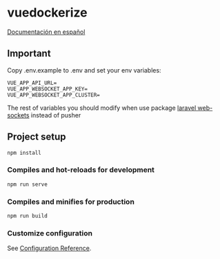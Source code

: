 # vuedockerize
[Documentación en español](./README-es.md)
## Important

Copy .env.example to .env and set your env variables:

```dotenv
VUE_APP_API_URL=
VUE_APP_WEBSOCKET_APP_KEY=
VUE_APP_WEBSOCKET_APP_CLUSTER=
```
The rest of variables you should modify when use package [laravel web-sockets](https://beyondco.de/docs/laravel-websockets/getting-started/introduction) instead of pusher

## Project setup
```
npm install
```

### Compiles and hot-reloads for development
```
npm run serve
```

### Compiles and minifies for production
```
npm run build
```

### Customize configuration
See [Configuration Reference](https://cli.vuejs.org/config/).
